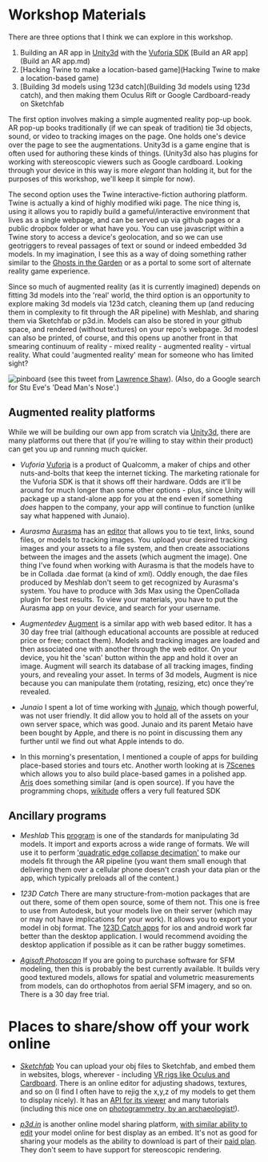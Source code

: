 # Workshop Materials

There are three options that I think we can explore in this workshop. 

1. Building an AR app in [Unity3d](http://unity3d.com/5) with the [Vuforia SDK](https://developer.vuforia.com/downloads/sdk) [Build an AR app](Build an AR app.md)
2. [Hacking Twine to make a location-based game](Hacking Twine to make a location-based game)
3. [Building 3d models using 123d catch](Building 3d models using 123d catch), and then making them Oculus Rift or Google Cardboard-ready on Sketchfab

The first option involves making a simple augmented reality pop-up book. AR pop-up books traditionally (if we can speak of tradition) tie 3d objects, sound, or video to tracking images on the page. One holds one's device over the page to see the augmentations. Unity3d is a game engine that is often used for authoring these kinds of things. (Unity3d also has plugins for working with stereoscopic viewers such as Google cardboard. Looking through your device in this way is more _elegant_ than holding it, but for the purposes of this workshop, we'll keep it simple for now). 

The second option uses the Twine interactive-fiction authoring platform. Twine is actually a kind of highly modified wiki page. The nice thing is, using it allows you to rapidly build a gameful/interactive environment that lives as a single webpage, and can be served up via github pages or a public dropbox folder or what have you. You can use javascript within a Twine story to access a device's geolocation, and so we can use geotriggers to reveal passages of text or sound or indeed embedded 3d models. In my imagination, I see this as a way of doing something rather similar to the [Ghosts in the Garden](http://www.react-hub.org.uk/heritagesandbox/projects/2012/ghosts-in-the-garden/) or as a portal to some sort of alternate reality game experience.

Since so much of augmented reality (as it is currently imagined) depends on fitting 3d models into the 'real' world, the third option is an opportunity to explore making 3d models via 123d catch, cleaning them up (and reducing them in complexity to fit through the AR pipeline) with Meshlab, and sharing them via Sketchfab or p3d.in. Models can also be stored in your github space, and rendered (without textures) on your repo's webpage. 3d modesl can also be printed, of course, and this opens up another front in that smearing continuum of reality - mixed reality - augmented reality - virtual reality. What could 'augmented reality' mean for someone who has limited sight?  

 ![pinboard](https://pbs.twimg.com/media/CJT5-0fWcAAe5PZ.jpg) 
 (see this tweet from [Lawrence Shaw](https://twitter.com/lawrence_shaw/status/618393921941585921)). (Also, do a Google search for Stu Eve's 'Dead Man's Nose'.)

## Augmented reality platforms

While we will be building our own app from scratch via [Unity3d](http://unity3d.com/5), there are many platforms out there that (if you're willing to stay within their product) can get you up and running much quicker.

+ *Vuforia* [Vuforia](https://developer.vuforia.com/downloads/sdk) is a product of Qualcomm, a maker of chips and other nuts-and-bolts that keep the internet ticking. The marketing rationale for the Vuforia SDK is that it shows off their hardware. Odds are it'll be around for much longer than some other options - plus, since Unity will package up a stand-alone app for you at the end even if something *does* happen to the company, your app will continue to function (unlike say what happened with Junaio).

+ *Aurasma*  [Aurasma](http://www.aurasma.com/) has an [editor](https://studio.aurasma.com/login) that allows you to tie text, links, sound files, or models to tracking images. You upload your desired tracking images and your assets to a file system, and then create associations between the images and the assets (which augment the image). One thing I've found when working with Aurasma is that the models have to be in Collada .dae format (a kind of xml). Oddly enough, the dae files produced by Meshlab don't seem to get recognized by Aurasma's system. You have to produce with 3ds Max using the OpenCollada plugin for best results.  To view your materials, you have to put the Aurasma app on your device, and search for your username.

+ *Augmentedev* [Augment](augmentedev.com) is a similar app with web based editor. It has a 30 day free trial (although educational accounts are possible at reduced price or free; contact them). Models and tracking images are loaded and then associated one with another through the web editor. On your device, you hit the 'scan' button within the app and hold it over an image. Augment will search its database of all tracking images, finding yours, and revealing your asset. In terms of 3d models, Augment is nice because you can manipulate them (rotating, resizing, etc) once they're revealed. 

+ *Junaio* I spent a lot of time working with [Junaio](http://www.junaio.com/), which though powerful, was not user friendly. It did allow you to hold all of the assets on your own server space, which was good. Junaio and its parent Metaio have been bought by Apple, and there is no point in discussing them any further until we find out what Apple intends to do.

+ In this morning's presentation, I mentioned a couple of apps for building place-based stories and tours etc. Another worth looking at is [7Scenes](http://7scenes.com/) which allows you to also build place-based games in a polished app. [Aris](http://arisgames.org/) does something similar (and is open source). If you have the programming chops, [wikitude](https://www.wikitude.com/store/) offers a very full featured SDK

## Ancillary programs

+ *Meshlab* This [program](http://meshlab.sourceforge.net/) is one of the standards for manipulating 3d models. It import and exports across a wide range of formats. We will use it to perform ['quadratic edge collapse decimation'](http://www.shapeways.com/tutorials/polygon_reduction_with_meshlab) to make our models fit through the AR pipeline (you want them small enough that delivering them over a cellular phone doesn't crash your data plan or the app, which typically preloads all of the content.)

+ *123D Catch* There are many structure-from-motion packages that are out there, some of them open source, some of them not. This one is free to use from Autodesk, but your models live on their server (which may or may not have implications for your work). It allows you to export your model in obj format. The [123D Catch apps](http://www.123dapp.com/catch) for ios and android work far better than the desktop application. I would recommend avoiding the desktop application if possible as it can be rather buggy sometimes.

+ *[Agisoft Photoscan](http://www.agisoft.com/)* If you are going to purchase software for SFM modeling, then this is probably the best currently available. It builds very good textured models, allows for spatial and volumetric measurements from models, can do orthophotos from aerial SFM imagery, and so on. There is a 30 day free trial.

# Places to share/show off your work online

+ *[Sketchfab](https://sketchfab.com/)* You can upload your obj files to Sketchfab, and embed them in websites, blogs, wherever - including [VR rigs like Oculus and Cardboard](http://blog.sketchfab.com/post/90350872539/browse-sketchfab-with-your-oculus). There is an online editor for adjusting shadows, textures, and so on (I find I often have to rejig the x,y,z of my models to get them to display nicely). It has an [API for its viewer](http://blog.sketchfab.com/post/119941165409/viewer-api-part-1-introduction) and many tutorials (including this nice one on [photogrammetry, by an archaeologist!](http://blog.sketchfab.com/post/121838008009/how-to-set-up-a-successful-photogrammetry-project)).

+  *[p3d.in](http://p3d.in/)* is another online model sharing platform, [with similar ability to edit](http://p3d.in/faq) your model online for best display as an embed. It's not as good for sharing your models as the ability to download is part of their [paid plan](http://p3d.in/faq/account). They don't seem to have support for stereoscopic rendering.